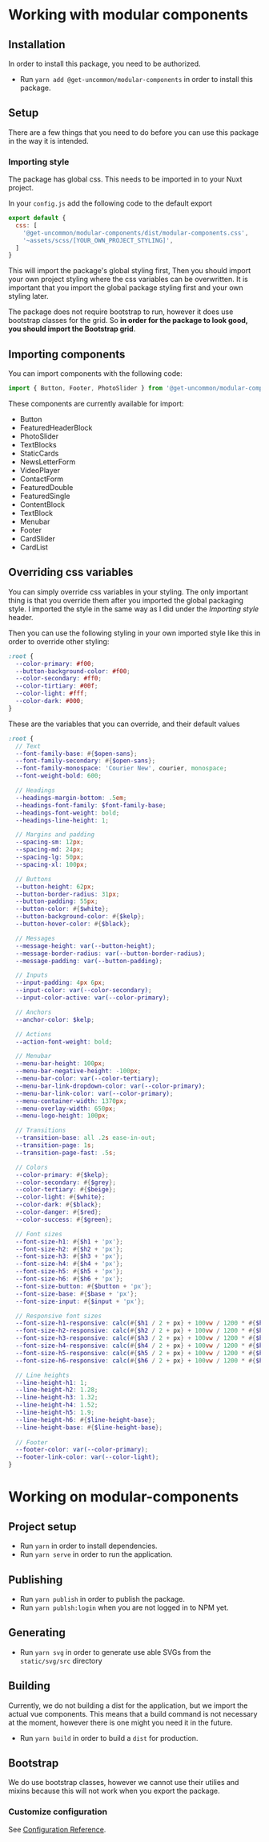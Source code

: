 # Working with modular components

## Installation
In order to install this package, you need to be authorized.
- Run `yarn add @get-uncommon/modular-components` in order to install this package.

## Setup
There are a few things that you need to do before you can use this package in the way it is intended.

### Importing style
The package has global css. This needs to be imported in to your Nuxt project.

In your `config.js` add the following code to the default export
```javascript
export default {
  css: [
    '@get-uncommon/modular-components/dist/modular-components.css',
    '~assets/scss/[YOUR_OWN_PROJECT_STYLING]',
  ]
}
```
This will import the package's global styling first, Then you should import your own project styling where the css variables can be overwritten. It is important that you import the global package styling first and your own styling later.

The package does not require bootstrap to run, however it does use bootstrap classes for the grid. So **in order for the package to look good, you should import the Bootstrap grid**.

## Importing components
You can import components with the following code:
```javascript
import { Button, Footer, PhotoSlider } from '@get-uncommon/modular-components';
```
These components are currently available for import:
- Button
- FeaturedHeaderBlock
- PhotoSlider
- TextBlocks
- StaticCards
- NewsLetterForm
- VideoPlayer
- ContactForm
- FeaturedDouble
- FeaturedSingle
- ContentBlock
- TextBlock
- Menubar
- Footer
- CardSlider
- CardList

## Overriding css variables
You can simply override css variables in your styling. The only important thing is that you override them after you imported the global packaging style. I imported the style in the same way as I did under the *Importing style* header.

Then you can use the following styling in your own imported style like this in order to override other styling:

```scss
:root {
  --color-primary: #f00;
  --button-background-color: #f00;
  --color-secondary: #ff0;
  --color-tirtiary: #00f;
  --color-light: #fff;
  --color-dark: #000;
}
```

These are the variables that you can override, and their default values
```scss
:root {
  // Text
  --font-family-base: #{$open-sans};
  --font-family-secondary: #{$open-sans};
  --font-family-monospace: 'Courier New', courier, monospace;
  --font-weight-bold: 600;

  // Headings
  --headings-margin-bottom: .5em;
  --headings-font-family: $font-family-base;
  --headings-font-weight: bold;
  --headings-line-height: 1;

  // Margins and padding
  --spacing-sm: 12px;
  --spacing-md: 24px;
  --spacing-lg: 50px;
  --spacing-xl: 100px;

  // Buttons
  --button-height: 62px;
  --button-border-radius: 31px;
  --button-padding: 55px;
  --button-color: #{$white};
  --button-background-color: #{$kelp};
  --button-hover-color: #{$black};

  // Messages
  --message-height: var(--button-height);
  --message-border-radius: var(--button-border-radius);
  --message-padding: var(--button-padding);

  // Inputs
  --input-padding: 4px 6px;
  --input-color: var(--color-secondary);
  --input-color-active: var(--color-primary);

  // Anchors
  --anchor-color: $kelp;

  // Actions
  --action-font-weight: bold;

  // Menubar
  --menu-bar-height: 100px;
  --menu-bar-negative-height: -100px;
  --menu-bar-color: var(--color-tertiary);
  --menu-bar-link-dropdown-color: var(--color-primary);
  --menu-bar-link-color: var(--color-primary);
  --menu-container-width: 1370px;
  --menu-overlay-width: 650px;
  --menu-logo-height: 100px;

  // Transitions
  --transition-base: all .2s ease-in-out;
  --transition-page: 1s;
  --transition-page-fast: .5s;

  // Colors
  --color-primary: #{$kelp};
  --color-secondary: #{$grey};
  --color-tertiary: #{$beige};
  --color-light: #{$white};
  --color-dark: #{$black};
  --color-danger: #{$red};
  --color-success: #{$green};

  // Font sizes
  --font-size-h1: #{$h1 + 'px'};
  --font-size-h2: #{$h2 + 'px'};
  --font-size-h3: #{$h3 + 'px'};
  --font-size-h4: #{$h4 + 'px'};
  --font-size-h5: #{$h5 + 'px'};
  --font-size-h6: #{$h6 + 'px'};
  --font-size-button: #{$button + 'px'};
  --font-size-base: #{$base + 'px'};
  --font-size-input: #{$input + 'px'};

  // Responsive font sizes
  --font-size-h1-responsive: calc(#{$h1 / 2 + px} + 100vw / 1200 * #{$h1} / 2);
  --font-size-h2-responsive: calc(#{$h2 / 2 + px} + 100vw / 1200 * #{$h2} / 2);
  --font-size-h3-responsive: calc(#{$h3 / 2 + px} + 100vw / 1200 * #{$h3} / 2);
  --font-size-h4-responsive: calc(#{$h4 / 2 + px} + 100vw / 1200 * #{$h4} / 2);
  --font-size-h5-responsive: calc(#{$h5 / 2 + px} + 100vw / 1200 * #{$h5} / 2);
  --font-size-h6-responsive: calc(#{$h6 / 2 + px} + 100vw / 1200 * #{$h6} / 2);

  // Line heights
  --line-height-h1: 1;
  --line-height-h2: 1.28;
  --line-height-h3: 1.32;
  --line-height-h4: 1.52;
  --line-height-h5: 1.9;
  --line-height-h6: #{$line-height-base};
  --line-height-base: #{$line-height-base};
  
  // Footer
  --footer-color: var(--color-primary);
  --footer-link-color: var(--color-light);
}
```

# Working on modular-components

## Project setup
- Run `yarn` in order to install dependencies.
- Run `yarn serve` in order to run the application.

## Publishing
- Run `yarn publish` in order to publish the package.
- Run `yarn publsh:login` when you are not logged in to NPM yet.

## Generating
- Run `yarn svg` in order to generate use able SVGs from the `static/svg/src` directory 

## Building
Currently, we do not building a dist for the application, but we import the actual vue components. This means that a build command is not necessary at the moment, however there is one might you need it in the future.
- Run `yarn build` in order to build a `dist` for production.

## Bootstrap
We do use bootstrap classes, however we cannot use their utilies and mixins because this will not work when you export the package.

### Customize configuration
See [Configuration Reference](https://cli.vuejs.org/config/).
